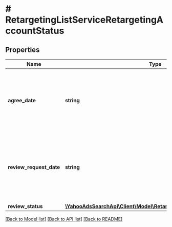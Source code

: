 # # RetargetingListServiceRetargetingAccountStatus

## Properties

Name | Type | Description | Notes
------------ | ------------- | ------------- | -------------
**agree_date** | **string** | &lt;ja&gt;規約同意日です。&lt;br&gt;※YYYYMMDD形式です。&lt;/ja&gt;&lt;br&gt;&lt;en&gt;Agreement date.&lt;br&gt;*In YYYYMMDD format.&lt;/en&gt; | [optional] 
**review_request_date** | **string** | &lt;ja&gt;再審査依頼日です。&lt;br&gt;※YYYYMMDD形式です。&lt;/ja&gt;&lt;br&gt;&lt;en&gt;Re-examination review request date.&lt;br&gt;*In YYYYMMDD format.&lt;/en&gt; | [optional] 
**review_status** | [**\YahooAdsSearchApi\Client\Model\RetargetingListServiceReviewStatus**](RetargetingListServiceReviewStatus.md) |  | [optional] 

[[Back to Model list]](../../README.md#documentation-for-models) [[Back to API list]](../../README.md#documentation-for-api-endpoints) [[Back to README]](../../README.md)


